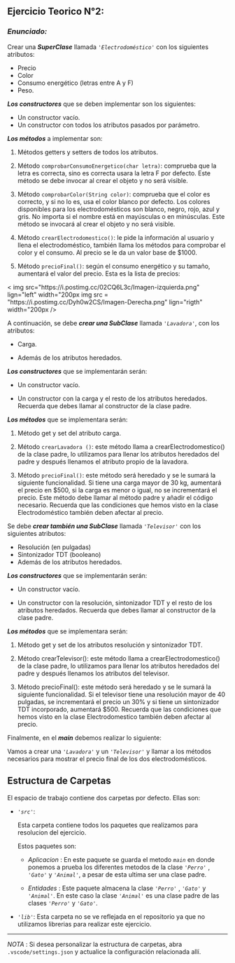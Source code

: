 ## Ejercicio Teorico N°2:

### *Enunciado:*

Crear una ***SuperClase*** llamada *`'Electrodoméstico'`* con los siguientes atributos:

*  Precio
*  Color
*  Consumo energético (letras entre A y F)
*  Peso.

***Los constructores*** que se deben implementar son los siguientes:

*  Un constructor vacío.
*  Un constructor con todos los atributos pasados por parámetro.

***Los métodos*** a implementar son:

1)  Métodos getters y setters de todos los atributos.
   
3)   Método `comprobarConsumoEnergetico(char letra)`: comprueba que la letra es correcta, sino es correcta usara la letra F por defecto. Este método se debe invocar al crear el objeto y no será visible.
   
5)   Método `comprobarColor(String color)`: comprueba que el color es correcto, y si no lo es, usa el color blanco por defecto. Los colores disponibles para los electrodomésticos son blanco, negro, rojo, azul y gris. No importa si el nombre está en mayúsculas o en minúsculas. Este método se  invocará al crear el objeto y no será visible.
   
7)  Método `crearElectrodomestico()`: le pide la información al usuario y llena el electrodoméstico, también llama los métodos para comprobar el color y el consumo. Al precio se le da un valor base de $1000.
   
9) Método `precioFinal()`: según el consumo energético y su tamaño, aumentará el valor del precio. Esta es la lista de precios:

<p>
   <
   img src="https://i.postimg.cc/02CQ6L3c/Imagen-izquierda.png" lign="left" width="200px
   img src = "https://i.postimg.cc/Dyh0w2CS/Imagen-Derecha.png" lign="rigth" width="200px
   />
</p>

A continuación, se debe ***crear una SubClase*** llamada *`'Lavadora'`*, con los atributos:

* Carga.
  
* Además de los atributos heredados.

***Los constructores*** que se implementarán serán:

* Un constructor vacío.
  
* Un constructor con la carga y el resto de los atributos heredados. Recuerda que debes
  llamar al constructor de la clase padre.
  
 ***Los métodos*** que se implementara serán:
 
 1) Método get y set del atributo carga.
   
 2) Método `crearLavadora ()`: este método llama a crearElectrodomestico() de la clase
    padre, lo utilizamos para llenar los atributos heredados del padre y después llenamos
    el atributo propio de la lavadora.
   
 3) Método `precioFinal()`: este método será heredado y se le sumará la siguiente
    funcionalidad. Si tiene una carga mayor de 30 kg, aumentará el precio en $500, si la
    carga es menor o igual, no se incrementará el precio. Este método debe llamar al
    método padre y añadir el código necesario. Recuerda que las condiciones que hemos
    visto en la clase Electrodoméstico también deben afectar al precio.

 Se debe ***crear también una SubClase*** llamada *`'Televisor'`* con los siguientes atributos:
 
 * Resolución (en pulgadas)
 * Sintonizador TDT (booleano)
 * Además de los atributos heredados.
   
 ***Los constructores*** que se implementarán serán:
 
 * Un constructor vacío.
   
 * Un constructor con la resolución, sintonizador TDT y el resto de los atributos
 heredados. Recuerda que debes llamar al constructor de la clase padre.
 
 ***Los métodos*** que se implementara serán:
 
 1) Método get y set de los atributos resolución y sintonizador TDT.
    
 2) Método crearTelevisor(): este método llama a crearElectrodomestico() de la clase
    padre, lo utilizamos para llenar los atributos heredados del padre y después llenamos
    los atributos del televisor.
 
 3) Método precioFinal(): este método será heredado y se le sumará la siguiente
     funcionalidad. Si el televisor tiene una resolución mayor de 40 pulgadas, se
     incrementará el precio un 30% y si tiene un sintonizador TDT incorporado, aumentará
     $500. Recuerda que las condiciones que hemos visto en la clase Electrodomestico también deben afectar al precio.

 Finalmente, en el ***main*** debemos realizar lo siguiente:
 
 Vamos a crear una *`'Lavadora'`* y un *`'Televisor'`* y llamar a los métodos necesarios para mostrar
 el precio final de los dos electrodomésticos.

## Estructura de Carpetas

El espacio de trabajo contiene dos carpetas por defecto.
Ellas son:

+ *`'src'`*:
    <p>Esta carpeta contiene todos los paquetes que realizamos para resolucion del ejercicio.</p>

    Estos paquetes son:
    + *Aplicacion* : En este paquete se guarda el metodo *`main`* en donde ponemos a prueba los diferentes metodos de la clase *`'Perro'`* , *`'Gato'`* y *`'Animal'`*, a pesar de esta ultima ser una clase padre.

    + *Entidades* : Este paquete almacena la clase *`'Perro'`* , *`'Gato'`* y *`'Animal'`*. En este caso la clase *`'Animal'`* es una clase padre de las clases  *`'Perro'`* y *`'Gato'`*.

+ *`'lib'`*: Esta carpeta no se ve reflejada en el repositorio ya que no utilizamos librerias para realizar este ejercicio.

---

*NOTA* : Si desea personalizar la estructura de carpetas, abra `.vscode/settings.json` y actualice la configuración relacionada allí.
